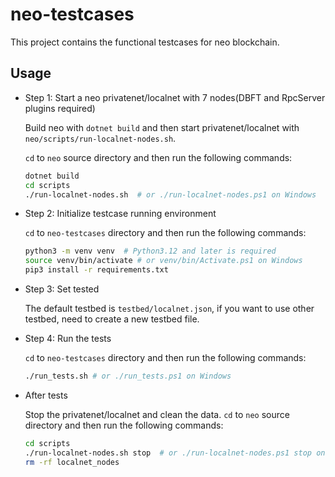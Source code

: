 # neo-testcases
This project contains the functional testcases for neo blockchain.

## Usage
* Step 1: Start a neo privatenet/localnet with 7 nodes(DBFT and RpcServer plugins required)

  Build neo with `dotnet build` and then start privatenet/localnet with `neo/scripts/run-localnet-nodes.sh`.

  `cd` to `neo` source directory and then run the following commands:
  ```bash
  dotnet build
  cd scripts
  ./run-localnet-nodes.sh  # or ./run-localnet-nodes.ps1 on Windows
  ```

* Step 2: Initialize testcase running environment

  `cd` to `neo-testcases` directory and then run the following commands:
  ```bash
  python3 -m venv venv  # Python3.12 and later is required
  source venv/bin/activate # or venv/bin/Activate.ps1 on Windows
  pip3 install -r requirements.txt
  ```

* Step 3: Set tested

  The default testbed is `testbed/localnet.json`, if you want to use other testbed, need to create a new testbed file.

* Step 4: Run the tests

  `cd` to `neo-testcases` directory and then run the following commands:
  ```bash
  ./run_tests.sh # or ./run_tests.ps1 on Windows
  ```


* After tests

  Stop the privatenet/localnet and clean the data.
  `cd` to `neo` source directory and then run the following commands:
  ```bash
  cd scripts
  ./run-localnet-nodes.sh stop  # or ./run-localnet-nodes.ps1 stop on Windows
  rm -rf localnet_nodes
  ```
